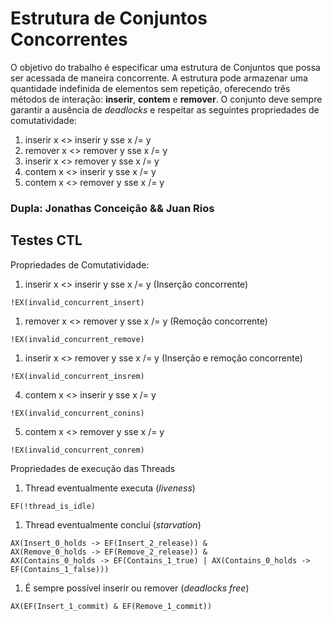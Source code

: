 # Estrutura de Conjuntos Concorrentes

O objetivo do trabalho é especificar uma estrutura de Conjuntos que possa ser acessada de maneira concorrente.
A estrutura pode armazenar uma quantidade indefinida de elementos sem repetição,
oferecendo três métodos de interação: **inserir**, **contem** e **remover**.
O conjunto deve sempre garantir a ausência de _deadlocks_ e respeitar as seguintes propriedades de comutatividade:

1. inserir x <> inserir y sse x /= y
2. remover x <> remover y sse x /= y
3. inserir x <> remover y sse x /= y
4. contem  x <> inserir y sse x /= y
5. contem  x <> remover y sse x /= y

### Dupla: Jonathas Conceição && Juan Rios

## Testes CTL

Propriedades de Comutatividade:
1. inserir x <> inserir y sse x /= y (Inserção concorrente)
```
!EX(invalid_concurrent_insert)
```
1. remover x <> remover y sse x /= y (Remoção concorrente)
```
!EX(invalid_concurrent_remove)
```
1. inserir x <> remover y sse x /= y (Inserção e remoção concorrente)
```
!EX(invalid_concurrent_insrem)
```
4. contem  x <> inserir y sse x /= y
```
!EX(invalid_concurrent_conins)
```
5. contem  x <> remover y sse x /= y
```
!EX(invalid_concurrent_conrem)
```

Propriedades de execução das Threads

1. Thread eventualmente executa (_liveness_)
```
EF(!thread_is_idle)
```
1. Thread eventualmente concluí (_starvation_)
```
AX(Insert_0_holds -> EF(Insert_2_release)) &
AX(Remove_0_holds -> EF(Remove_2_release)) &
AX(Contains_0_holds -> EF(Contains_1_true) | AX(Contains_0_holds -> EF(Contains_1_false)))
```
1. É sempre possível inserir ou remover (_deadlocks free_)
```
AX(EF(Insert_1_commit) & EF(Remove_1_commit))
```
